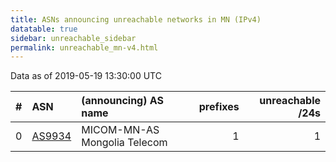 ```yaml
---
title: ASNs announcing unreachable networks in MN (IPv4)
datatable: true
sidebar: unreachable_sidebar
permalink: unreachable_mn-v4.html
---
```


Data as of 2019-05-19 13:30:00 UTC


<div class="datatable-begin"></div>

|   # | ASN                                  | (announcing) AS name         |   prefixes |   unreachable /24s |
|----:|:-------------------------------------|:-----------------------------|-----------:|-------------------:|
|   0 | [AS9934](unreachable_AS9934-v4.html) | MICOM-MN-AS Mongolia Telecom |          1 |                  1 |

<div class="datatable-end"></div>